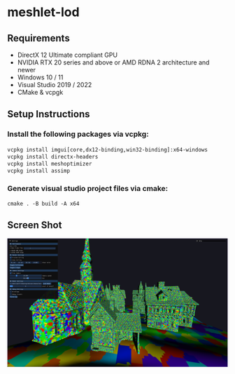 # meshlet-lod
## Requirements
- DirectX 12 Ultimate compliant GPU
- NVIDIA RTX 20 series and above or AMD RDNA 2 architecture and newer
- Windows 10 / 11
- Visual Studio 2019 / 2022
- CMake & vcpgk
## Setup Instructions
### Install the following packages via vcpkg:<be>
```
vcpkg install imgui[core,dx12-binding,win32-binding]:x64-windows
vcpkg install directx-headers
vcpkg install meshoptimizer
vcpkg install assimp
```
### Generate visual studio project files via cmake:<be>
```
cmake . -B build -A x64
```
## Screen Shot
![failed to load preview](MeshletLoD/assets/screen_shot.png)
